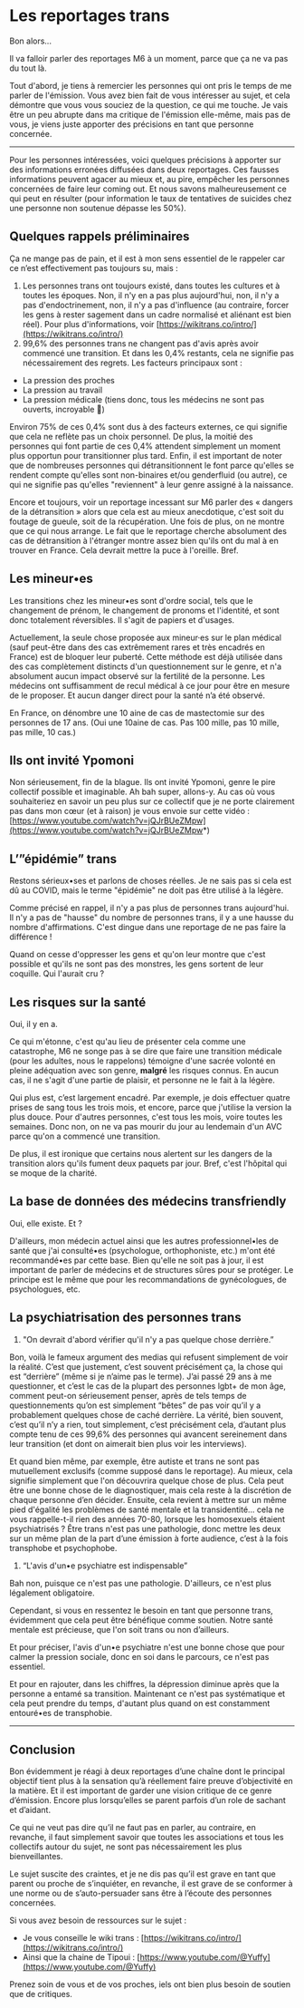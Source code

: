 # Les reportages trans

Bon alors...

Il va falloir parler des reportages M6 à un moment, parce que ça ne va pas du tout là.

Tout d'abord, je tiens à remercier les personnes qui ont pris le temps de me 
parler de l'émission.  Vous avez bien fait de vous intéresser au sujet, et 
cela démontre que vous vous souciez de la question, ce qui me touche. Je vais être un peu abrupte dans ma critique de l'émission elle-même, mais pas de vous, je viens juste apporter des précisions en tant que personne concernée.

---

Pour les personnes intéressées, voici quelques précisions à apporter sur des informations erronées diffusées dans deux reportages. Ces fausses informations peuvent agacer au mieux et, au pire, empêcher les personnes concernées de faire leur coming out. Et nous savons malheureusement ce qui peut en résulter (pour information le taux de tentatives de suicides chez une personne non soutenue dépasse les 50%).

## Quelques rappels préliminaires

Ça ne mange pas de pain, et il est à mon sens essentiel de le rappeler car ce n’est effectivement pas toujours su, mais :

1. Les personnes trans ont toujours existé, dans toutes les cultures et à toutes les époques. Non, il n'y en a pas plus aujourd'hui, non, il n'y a pas d'endoctrinement, non, il n'y a pas d'influence (au contraire, forcer les gens à rester sagement dans un cadre normalisé et aliénant est bien réel). Pour plus d'informations, voir [https://wikitrans.co/intro/](https://wikitrans.co/intro/)
2. 99,6% des personnes trans ne changent pas d'avis après avoir commencé une transition. Et dans les 0,4% restants, cela ne signifie pas nécessairement des regrets. Les facteurs principaux sont :
  - La pression des proches
  - La pression au travail
  - La pression médicale (tiens donc, tous les médecins ne sont pas ouverts, incroyable 🤡)

   Environ 75% de ces 0,4% sont dus à des facteurs externes, ce qui signifie que cela ne reflète pas un choix personnel. De plus, la moitié des personnes qui font partie de ces 0,4% attendent simplement un moment plus opportun pour transitionner plus tard. Enfin, il est important de noter que de nombreuses personnes qui détransitionnent le font parce qu'elles se rendent compte qu'elles sont non-binaires et/ou genderfluid (ou autre), ce qui ne signifie pas qu'elles "reviennent" à leur genre assigné à la naissance.

   Encore et toujours, voir un reportage incessant sur M6 parler des « dangers de la détransition » alors que cela est au mieux anecdotique, c'est soit du foutage de gueule, soit de la récupération. Une fois de plus, on ne montre que ce qui nous arrange. Le fait que le reportage cherche absolument des cas de détransition à l'étranger montre assez bien qu'ils ont du mal à en trouver en France. Cela devrait mettre la puce à l'oreille. Bref.


## Les mineur•es

Les transitions chez les mineur•es sont d'ordre social, tels que le changement de prénom, le changement de pronoms et l'identité, et sont donc totalement réversibles. Il s'agit de papiers et d'usages.

Actuellement, la seule chose proposée aux mineur·es sur le plan médical (sauf peut-être dans des cas extrêmement rares et très encadrés en France) est de bloquer leur puberté. Cette méthode est déjà utilisée dans des cas complètement distincts d'un questionnement sur le genre, et n'a absolument aucun impact observé sur la fertilité de la personne. Les médecins ont suffisamment de recul médical à ce jour pour être en mesure de le proposer. Et aucun danger direct pour la santé n’a été observé.

En France, on dénombre une 10 aine de cas de mastectomie sur des personnes de 17 ans. (Oui une 10aine de cas. Pas 100 mille, pas 10 mille, pas mille, 10 cas.)

## Ils ont invité Ypomoni

Non sérieusement, fin de la blague. Ils ont invité Ypomoni, genre le pire collectif possible et imaginable. Ah bah super, allons-y. Au cas où vous souhaiteriez en savoir un peu plus sur ce collectif que je ne porte clairement pas dans mon cœur (et à raison) je vous envoie sur cette vidéo : [https://www.youtube.com/watch?v=jQJrBUeZMpw](https://www.youtube.com/watch?v=jQJrBUeZMpw*)

## L’”épidémie” trans

Restons sérieux•ses et parlons de choses réelles. Je ne sais pas si cela est dû au COVID, mais le terme "épidémie" ne doit pas être utilisé à la légère.

Comme précisé en rappel, il n'y a pas plus de personnes trans aujourd'hui. Il n'y a pas de "hausse" du nombre de personnes trans, il y a une hausse du nombre d'affirmations. C'est dingue dans une reportage de ne pas faire la différence !

Quand on cesse d'oppresser les gens et qu'on leur montre que c'est possible et qu'ils ne sont pas des monstres, les gens sortent de leur coquille. Qui l'aurait cru ?

## Les risques sur la santé

Oui, il y en a.

Ce qui m'étonne, c'est qu'au lieu de présenter cela comme une catastrophe, M6 ne songe pas à se dire que faire une transition médicale (pour les adultes, nous le rappelons) témoigne d'une sacrée volonté en pleine adéquation avec son genre, **malgré** les risques connus. En aucun cas, il ne s'agit d'une partie de plaisir, et personne ne le fait à la légère.

Qui plus est, c’est largement encadré. Par exemple, je dois effectuer quatre prises de sang tous les trois mois, et encore, parce que j'utilise la version la plus douce. Pour d'autres personnes, c'est tous les mois, voire toutes les semaines. Donc non, on ne va pas mourir du jour au lendemain d'un AVC parce qu'on a commencé une transition.

De plus, il est ironique que certains nous alertent sur les dangers de la transition alors qu'ils fument deux paquets par jour. Bref, c'est l'hôpital qui se moque de la charité.

## La base de données des médecins transfriendly

Oui, elle existe. Et ?

D'ailleurs, mon médecin actuel ainsi que les autres professionnel•les de santé que j'ai consulté•es (psychologue, orthophoniste, etc.) m'ont été recommandé•es par cette base. Bien qu'elle ne soit pas à jour, il est important de parler de médecins et de structures sûres pour se protéger. Le principe est le même que pour les recommandations de gynécologues, de psychologues, etc.

## La psychiatrisation des personnes trans

1. "On devrait d'abord vérifier qu'il n'y a pas quelque chose derrière.”

Bon, voilà le fameux argument des medias qui refusent simplement de voir la réalité. C’est que justement, c’est souvent précisément ça, la chose qui est “derrière” (même si je n’aime pas le terme). J’ai passé 29 ans à me questionner, et c’est le cas de la plupart des personnes lgbt+ de mon âge, comment peut-on sérieusement penser, après de tels temps de questionnements qu’on est simplement “bêtes” de pas voir qu’il y a probablement quelques chose de caché derrière. La vérité, bien souvent, c’est qu’il n’y a rien, tout simplement, c’est précisément cela, d’autant plus compte tenu de ces 99,6% des personnes qui avancent sereinement dans leur transition (et dont on aimerait bien plus voir les interviews).

Et quand bien même, par exemple, être autiste et trans ne sont pas mutuellement exclusifs (comme supposé dans le reportage). Au mieux, cela signifie simplement que l'on découvrira quelque chose de plus. Cela peut être une bonne chose de le diagnostiquer, mais cela reste à la discrétion de chaque personne d’en décider. Ensuite, cela revient à mettre sur un même pied d'égalité les problèmes de santé mentale et la transidentité... cela ne vous rappelle-t-il rien des années 70-80, lorsque les homosexuels étaient psychiatrisés ? Être trans n'est pas une pathologie, donc mettre les deux sur un même plan de la part d’une émission à forte audience, c’est à la fois transphobe et psychophobe.

1. “L'avis d'un•e psychiatre est indispensable”

Bah non, puisque ce n'est pas une pathologie. D'ailleurs, ce n'est plus légalement obligatoire.

Cependant, si vous en ressentez le besoin en tant que personne trans, évidemment que cela peut être bénéfique comme soutien. Notre santé mentale est précieuse, que l'on soit trans ou non d’ailleurs.

Et pour préciser, l'avis d'un•e psychiatre n'est une bonne chose que pour 
calmer la pression sociale, donc en soi dans le parcours, ce n'est pas 
essentiel.

Et pour en rajouter, dans les chiffres, la dépression diminue après que la 
personne a entamé sa transition. Maintenant ce n'est pas systématique et 
cela peut prendre du temps, d'autant plus quand on est constamment 
entouré•es de transphobie.

---

## Conclusion

Bon évidemment je réagi à deux reportages d’une chaîne dont le principal objectif tient plus à la sensation qu’à réellement faire preuve d’objectivité en la matière. Et il est important de garder une vision critique de ce genre d’émission. Encore plus lorsqu’elles se parent parfois d’un role de sachant et d’aidant.

Ce qui ne veut pas dire qu’il ne faut pas en parler, au contraire, en revanche, il faut simplement savoir que toutes les associations et tous les collectifs autour du sujet, ne sont pas nécessairement les plus bienveillantes.

Le sujet suscite des craintes, et je ne dis pas qu’il est grave en tant que parent ou proche de s’inquiéter, en revanche, il est grave de se conformer à une norme ou de s’auto-persuader sans être à l’écoute des personnes concernées.

Si vous avez besoin de ressources sur le sujet :

- Je vous conseille le wiki trans : [https://wikitrans.co/intro/](https://wikitrans.co/intro/)
- Ainsi que la chaine de Tipoui : [https://www.youtube.com/@Yuffy](https://www.youtube.com/@Yuffy)

Prenez soin de vous et de vos proches, iels ont bien plus besoin de soutien que de critiques.